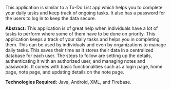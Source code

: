 
This application is similar to a To-Do List app which helps you to complete your daily tasks and keep track of ongoing tasks. It also has a password for the users to log in to keep the data secure. 

**Abstract:** This application is of great help when individuals have a lot of tasks to perform where some of them have to be done on priority. This application keeps a track of your daily tasks and helps you in completing them. This can be used by individuals and even by organizations to manage daily tasks. This saves their time as it stores their data in a centralized database for each user. The steps to follow are setting up the details, authenticating it with an authorized user, and managing notes and passwords. It comes with basic functionalities such as a login page, home page, note page, and updating details on the note page. 

**Technologies Required:** Java, Android, XML, and Firebase.